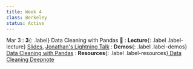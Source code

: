 ```yaml
---
title: Week 4
class: Berkeley
status: Active
---
```


Mar 3
: **3**{: .label} Data Cleaning with Pandas 🧹
: **Lecture**{: .label .label-lecture} <a href = "{{site.links.lectures.lecture03}}" target = "_blank">Slides</a>, <a href = "{{site.links.lightning.talk01}}" target = "_blank">Jonathan's Lightning Talk</a> 
: **Demos**{: .label .label-demos} <a href = "{{site.links.demos.demo02}}" target = "_blank">Data Cleaning with Pandas</a> 
: **Resources**{: .label .label-resources}<a href = "{{site.links.readings.reading04}}" target = "_blank"> Data Cleaning Deepnote</a>
